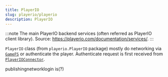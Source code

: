 ```yaml
---
title: PlayerIO
slug: playerio/playerio
description: PlayerIO
---
```


:::note
The main PlayerIO backend services (often referred as PlayerIO client library). Source: https://playerio.com/documentation/services/.
:::

`PlayerIO` class (from `playerio.PlayerIO` package) mostly do networking via [`GameFS`](/playerio/gamefs) or authenticate the player. Authenticate request is first received from [`PlayerIOConnector`](/playerio/playerioconnector).

publishingnetworklogin is(?)
